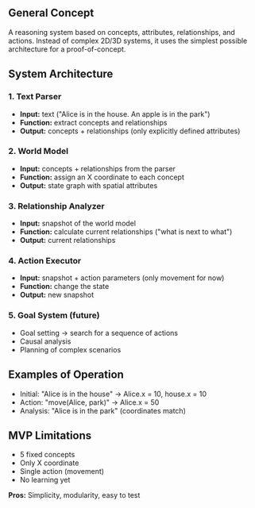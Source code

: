 ## General Concept

A reasoning system based on concepts, attributes, relationships, and actions. Instead of complex 2D/3D systems, it uses the simplest possible architecture for a proof-of-concept.

## System Architecture

### 1. Text Parser

* **Input:** text ("Alice is in the house. An apple is in the park")
* **Function:** extract concepts and relationships
* **Output:** concepts + relationships (only explicitly defined attributes)

### 2. World Model

* **Input:** concepts + relationships from the parser
* **Function:** assign an X coordinate to each concept
* **Output:** state graph with spatial attributes

### 3. Relationship Analyzer

* **Input:** snapshot of the world model
* **Function:** calculate current relationships ("what is next to what")
* **Output:** current relationships

### 4. Action Executor

* **Input:** snapshot + action parameters (only movement for now)
* **Function:** change the state
* **Output:** new snapshot

### 5. Goal System (future)

* Goal setting → search for a sequence of actions
* Causal analysis
* Planning of complex scenarios

## Examples of Operation

* Initial: "Alice is in the house" → Alice.x = 10, house.x = 10
* Action: "move(Alice, park)" → Alice.x = 50
* Analysis: "Alice is in the park" (coordinates match)

## MVP Limitations

* 5 fixed concepts
* Only X coordinate
* Single action (movement)
* No learning yet

**Pros:** Simplicity, modularity, easy to test
